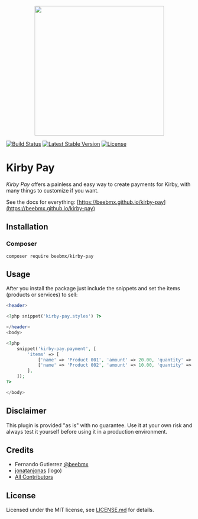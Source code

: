 <p align="center"><a href="https://beebmx.github.io/kirby-pay" target="_blank" rel="noopener"><img src="https://beebmx.github.io/kirby-pay/images/logo.svg" width="350"></a></p>

[![Build Status](https://travis-ci.org/beebmx/kirby-pay.svg?branch=master)](https://travis-ci.org/beebmx/kirby-pay)
[![Latest Stable Version](https://poser.pugx.org/beebmx/kirby-pay/v)](//packagist.org/packages/beebmx/kirby-pay)
[![License](https://poser.pugx.org/beebmx/kirby-pay/license)](//packagist.org/packages/beebmx/kirby-pay)


# Kirby Pay

*Kirby Pay* offers a painless and easy way to create payments for Kirby, with many things to customize if you want.

See the docs for everything: [https://beebmx.github.io/kirby-pay](https://beebmx.github.io/kirby-pay)

## Installation

### Composer

```ssh
composer require beebmx/kirby-pay
```

## Usage

After you install the package just include the snippets and set the items (products or services) to sell:

```php
<header>

<?php snippet('kirby-pay.styles') ?>

</header>
<body>

<?php
    snippet('kirby-pay.payment', [
        'items' => [
            ['name' => 'Product 001', 'amount' => 20.00, 'quantity' => 1],
            ['name' => 'Product 002', 'amount' => 10.00, 'quantity' => 2],
        ],
    ]);
?>

</body>
```

## Disclaimer

This plugin is provided "as is" with no guarantee. Use it at your own risk and always test it yourself before using it in a production environment.

## Credits

- Fernando Gutierrez [@beebmx](https://github.com/beebmx)
- [jonatanjonas](https://github.com/jonatanjonas) (logo)
- [All Contributors](../../contributors)

## License

Licensed under the MIT license, see [LICENSE.md](LICENSE.md) for details.
